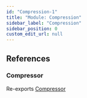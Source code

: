 ```yaml
---
id: "Compression-1"
title: "Module: Compression"
sidebar_label: "Compression"
sidebar_position: 0
custom_edit_url: null
---
```


## References

### Compressor

Re-exports [Compressor](Compression_Compression.md#compressor)
